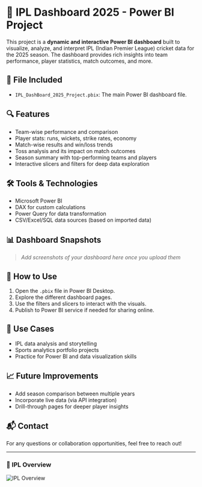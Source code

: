 # 🏏 IPL Dashboard 2025 - Power BI Project

This project is a **dynamic and interactive Power BI dashboard** built to visualize, analyze, and interpret IPL (Indian Premier League) cricket data for the 2025 season. The dashboard provides rich insights into team performance, player statistics, match outcomes, and more.

## 📂 File Included
- `IPL_DashBoard_2025_Project.pbix`: The main Power BI dashboard file.

## 🔍 Features
- Team-wise performance and comparison
- Player stats: runs, wickets, strike rates, economy
- Match-wise results and win/loss trends
- Toss analysis and its impact on match outcomes
- Season summary with top-performing teams and players
- Interactive slicers and filters for deep data exploration

## 🛠️ Tools & Technologies
- Microsoft Power BI
- DAX for custom calculations
- Power Query for data transformation
- CSV/Excel/SQL data sources (based on imported data)

## 📊 Dashboard Snapshots
> *Add screenshots of your dashboard here once you upload them*

## 🚀 How to Use
1. Open the `.pbix` file in Power BI Desktop.
2. Explore the different dashboard pages.
3. Use the filters and slicers to interact with the visuals.
4. Publish to Power BI service if needed for sharing online.

## 📌 Use Cases
- IPL data analysis and storytelling
- Sports analytics portfolio projects
- Practice for Power BI and data visualization skills

## 📈 Future Improvements
- Add season comparison between multiple years
- Incorporate live data (via API integration)
- Drill-through pages for deeper player insights

## 📬 Contact
For any questions or collaboration opportunities, feel free to reach out!

---

### 📌 IPL Overview
![IPL Overview](assets/overview.png)
